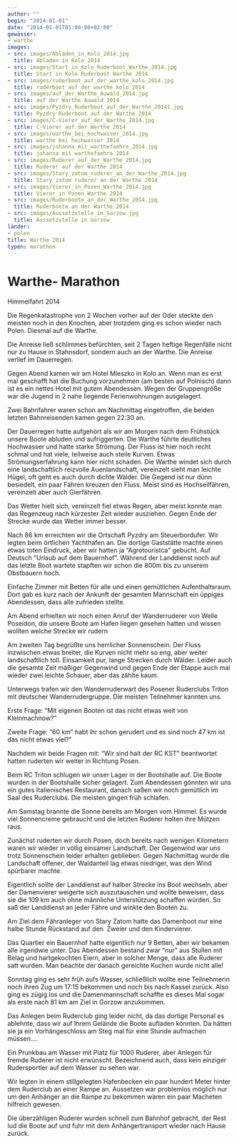 ```yaml
---
author: ""
begin: "2014-01-01"
date: "2014-01-01T01:00:00+02:00"
gewässer:
- warthe
images:
- src: images/Abladen_in_Kolo_2014.jpg
  title: Abladen in Kolo 2014
- src: images/Start_in_Kolo_Ruderboot_Warthe_2014.jpg
  title: Start in Kolo Ruderboot Warthe 2014
- src: images/ruderboot_auf_der_warthe_kolo_2014.jpg
  title: ruderboot auf der warthe kolo 2014
- src: images/auf_der_Warthe_Auwald_2014.jpg
  title: auf der Warthe Auwald 2014
- src: images/Pyzdry_Ruderboot_auf_der_Warthe_20141.jpg
  title: Pyzdry Ruderboot auf der Warthe 2014
- src: images/C-Vierer_auf_der_Warthe_2014.jpg
  title: C-Vierer auf der Warthe 2014
- src: images/warthe_bei_hochwasser_2014.jpg
  title: warthe bei hochwasser 2014
- src: images/johanna_mit_warthefaehre_2014.jpg
  title: johanna mit warthefaehre 2014
- src: images/Ruderer_auf_der_Warthe_2014.jpg
  title: Ruderer auf der Warthe 2014
- src: images/Stary_zatom_ruderer_an_der_Warthe_2014.jpg
  title: Stary zatom ruderer an der Warthe 2014
- src: images/Vierer_in_Posen_Warthe_2014.jpg
  title: Vierer in Posen Warthe 2014
- src: images/Ruderboote_an_der_Warthe_2014.jpg
  title: Ruderboote an der Warthe 2014
- src: images/Aussetzstelle_in_Gorzow.jpg
  title: Aussetzstelle in Gorzow
länder:
- polen
title: Warthe 2014
typen: marathon
---
```



# Warthe- Marathon


Himmelfahrt 2014

Die Regenkatastrophe von 2 Wochen vorher auf der Oder steckte den meisten noch in den Knochen, aber trotzdem ging es schon wieder nach Polen. Diesmal auf die Warthe.

Die Anreise ließ schlimmes befürchten, seit 2 Tagen heftige Regenfälle nicht nur zu Hause in Stahnsdorf, sondern auch an der Warthe. Die Anreise verlief im Dauerregen.

Gegen Abend kamen wir am Hotel Mieszko in Kolo an. Wenn man es erst mal geschafft hat die Buchung vorzunehmen (am besten auf Polnisch) dann ist es ein nettes Hotel mit gutem Abendessen. Wegen der Gruppengröße war die Jugend in 2 nahe liegende Ferienwohnungen ausgelagert.

Zwei Bahnfahrer waren schon am Nachmittag eingetroffen, die beiden letzten Bahnreisenden kamen gegen 22:30 an.

Der Dauerregen hatte aufgehört als wir am Morgen nach dem Frühstück unsere Boote abluden und aufriggerten. Die Warthe führte deutliches Hochwasser und hatte starke Strömung. Der Fluss ist hier noch recht schmal und hat viele, teilweise auch steile Kurven. Etwas Strömungserfahrung kann hier nicht schaden. Die Warthe windet sich durch eine landschaftlich reizvolle Auenlandschaft, vereinzelt sieht man leichte Hügel, oft geht es auch durch dichte Wälder. Die Gegend ist nur dünn besiedelt, ein paar Fähren kreuzen den Fluss. Meist sind es Hochseilfähren, vereinzelt aber auch Gierfähren.

Das Wetter hielt sich, vereinzelt fiel etwas Regen, aber meist konnte man das Regenzeug nach kürzester Zeit wieder ausziehen. Gegen Ende der Strecke wurde das Wetter immer besser.

Nach 86 km erreichten wir die Ortschaft Pyzdry am Steuerbordufer. Wir legten beim örtlichen Yachthafen an. Die dortige Gaststätte machte einen etwas toten Eindruck, aber wir hatten ja “Agrotouristca” gebucht. Auf Deutsch “Urlaub auf dem Bauernhof”. Während der Landdienst noch auf das letzte Boot wartete stapften wir schon die 800m bis zu unserem Obstbauern hoch.

Einfache Zimmer mit Betten für alle und einen gemütlichen Aufenthaltsraum. Dort gab es kurz nach der Ankunft der gesamten Mannschaft ein üppiges Abendessen, dass alle zufrieden stellte.

Am Abend erhielten wir noch einen Anruf der Wanderruderer von Welle Poseidon, die unsere Boote am Hafen liegen gesehen hatten und wissen wollten welche Strecke wir rudern

Am zweiten Tag begrüßte uns herrlicher Sonnenschein. Der Fluss inzwischen etwas breiter, die Kurven nicht mehr so eng, aber weiter landschaftlich toll. Einsamkeit pur, lange Strecken durch Wälder. Leider auch die gesamte Zeit mäßiger Gegenwind und gegen Ende der Etappe auch mal wieder zwei leichte Schauer, aber das zählte kaum.

Unterwegs trafen wir den Wanderruderwart des Posener Ruderclubs Triton mit deutscher Wanderrudergruppe. Die meisten Teilnehmer kannten uns.

Erste Frage: “Mit eigenen Booten ist das nicht etwas weit von Kleinmachnow?”

Zweite Frage: “60 km” habt ihr schon gerudert und es sind noch 47 km ist das nicht etwas viel?”

Nachdem wir beide Fragen mit: “Wir sind halt der RC KST” beantwortet hatten ruderten wir weiter in Richtung Posen.

Beim RC Triton schlugen wir unser Lager in der Bootshalle auf. Die Boote wurden in der Bootshalle sicher gelagert. Zum Abendessen gönnten wir uns ein gutes Italienisches Restaurant, danach saßen wir noch gemütlich im Saal des Ruderclubs. Die meisten gingen früh schlafen.

Am Samstag brannte die Sonne bereits am Morgen vom Himmel. Es wurde viel Sonnencreme gebraucht und die letzten Ruderer holten ihre Mützen raus.

Zunächst ruderten wir durch Posen, doch bereits nach wenigen Kilometern waren wir wieder in völlig einsamer Landschaft. Der Gegenwind war uns trotz Sonnenschein leider erhalten geblieben. Gegen Nachmittag wurde die Landschaft offener, der Waldanteil lag etwas niedriger, was den Wind spürbarer machte.

Eigentlich sollte der Landdienst auf halber Strecke ins Boot wechseln, aber der Damenvierer weigerte sich auszutauschen und wollte beweisen, dass sie die 109 km auch ohne männliche Unterstützung schaffen würden. So saß der Landdienst an jeder Fähre und winkte den Booten zu.

Am Ziel dem Fähranleger von Stary Zatom hatte das Damenboot nur eine halbe Stunde Rückstand auf den  Zweier und den Kindervierer.

Das Quartier ein Bauernhof hatte eigentlich nur 9 Betten, aber wir bekamen alle irgendwie unter. Das Abendessen bestand zwar “nur” aus Stullen mit Belag und hartgekochten Eiern, aber in solcher Menge, dass alle Ruderer satt wurden. Man beachte der danach gereichte Kuchen wurde nicht alle!

Sonntag ging es sehr früh aufs Wasser, schließlich wollte eine Teilnehmerin noch ihren Zug um 17:15 bekommen und noch bis nach Kassel zurück. Also ging es zügig los und die Damenmannschaft schaffte es dieses Mal sogar als erste nach 81 km am Ziel in Gorzow anzukommen.

Das Anlegen beim Ruderclub ging leider nicht, da das dortige Personal es ablehnte, dass wir auf Ihrem Gelände die Boote aufladen könnten. Da hätten sie ja ein Vorhängeschloss am Steg mal für eine Stunde aufmachen müssen....

Ein Prunkbau am Wasser mit Platz für 1000 Ruderer, aber Anlegen für fremde Ruderer ist nicht erwünscht. Bezeichnend auch, dass kein einziger Rudersportler auf dem Wasser zu sehen war.

Wir legten in einem stillgelegten Hafenbecken ein paar hundert Meter hinter dem Ruderclub an einer Rampe an. Aussetzen war problemlos möglich nur um den Anhänger an die Rampe zu bekommen wären ein paar Macheten hilfreich gewesen.

Die überzähligen Ruderer wurden schnell zum Bahnhof gebracht, der Rest lud die Boote auf und fuhr mit dem Anhängertransport wieder nach Hause zurück.
